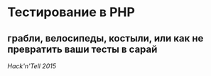 
# Тестирование в PHP

## грабли, велосипеды, костыли, или как не превратить ваши тесты в сарай

*Hack'n'Tell 2015*